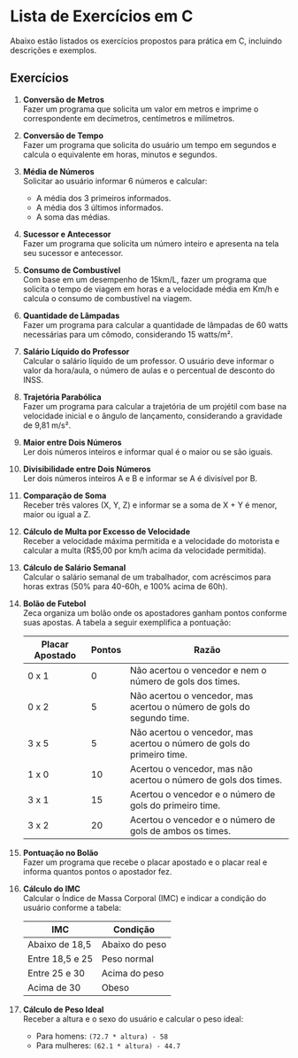 # Lista de Exercícios em C

Abaixo estão listados os exercícios propostos para prática em C, incluindo descrições e exemplos.

## Exercícios

1. **Conversão de Metros**  
   Fazer um programa que solicita um valor em metros e imprime o correspondente em decímetros, centímetros e milímetros.

2. **Conversão de Tempo**  
   Fazer um programa que solicita do usuário um tempo em segundos e calcula o equivalente em horas, minutos e segundos.

3. **Média de Números**  
   Solicitar ao usuário informar 6 números e calcular:
   - A média dos 3 primeiros informados.
   - A média dos 3 últimos informados.
   - A soma das médias.

4. **Sucessor e Antecessor**  
   Fazer um programa que solicita um número inteiro e apresenta na tela seu sucessor e antecessor.

5. **Consumo de Combustível**  
   Com base em um desempenho de 15km/L, fazer um programa que solicita o tempo de viagem em horas e a velocidade média em Km/h e calcula o consumo de combustível na viagem.

6. **Quantidade de Lâmpadas**  
   Fazer um programa para calcular a quantidade de lâmpadas de 60 watts necessárias para um cômodo, considerando 15 watts/m².

7. **Salário Líquido do Professor**  
   Calcular o salário líquido de um professor. O usuário deve informar o valor da hora/aula, o número de aulas e o percentual de desconto do INSS.

8. **Trajetória Parabólica**  
   Fazer um programa para calcular a trajetória de um projétil com base na velocidade inicial e o ângulo de lançamento, considerando a gravidade de 9,81 m/s².

9. **Maior entre Dois Números**  
   Ler dois números inteiros e informar qual é o maior ou se são iguais.

10. **Divisibilidade entre Dois Números**  
    Ler dois números inteiros A e B e informar se A é divisível por B.

11. **Comparação de Soma**  
    Receber três valores (X, Y, Z) e informar se a soma de X + Y é menor, maior ou igual a Z.

12. **Cálculo de Multa por Excesso de Velocidade**  
    Receber a velocidade máxima permitida e a velocidade do motorista e calcular a multa (R$5,00 por km/h acima da velocidade permitida).

13. **Cálculo de Salário Semanal**  
    Calcular o salário semanal de um trabalhador, com acréscimos para horas extras (50% para 40-60h, e 100% acima de 60h).

14. **Bolão de Futebol**  
    Zeca organiza um bolão onde os apostadores ganham pontos conforme suas apostas. A tabela a seguir exemplifica a pontuação:

    | Placar Apostado | Pontos | Razão                                                                              |
    |-----------------|--------|------------------------------------------------------------------------------------|
    | 0 x 1           | 0      | Não acertou o vencedor e nem o número de gols dos times.                           |
    | 0 x 2           | 5      | Não acertou o vencedor, mas acertou o número de gols do segundo time.              |
    | 3 x 5           | 5      | Não acertou o vencedor, mas acertou o número de gols do primeiro time.             |
    | 1 x 0           | 10     | Acertou o vencedor, mas não acertou o número de gols dos times.                    |
    | 3 x 1           | 15     | Acertou o vencedor e o número de gols do primeiro time.                            |
    | 3 x 2           | 20     | Acertou o vencedor e o número de gols de ambos os times.                           |

15. **Pontuação no Bolão**  
    Fazer um programa que recebe o placar apostado e o placar real e informa quantos pontos o apostador fez.

16. **Cálculo do IMC**  
    Calcular o Índice de Massa Corporal (IMC) e indicar a condição do usuário conforme a tabela:

    | IMC                  | Condição         |
    |----------------------|------------------|
    | Abaixo de 18,5      | Abaixo do peso   |
    | Entre 18,5 e 25     | Peso normal      |
    | Entre 25 e 30       | Acima do peso    |
    | Acima de 30         | Obeso            |

17. **Cálculo de Peso Ideal**  
    Receber a altura e o sexo do usuário e calcular o peso ideal:
    - Para homens: `(72.7 * altura) - 58`
    - Para mulheres: `(62.1 * altura) - 44.7`

